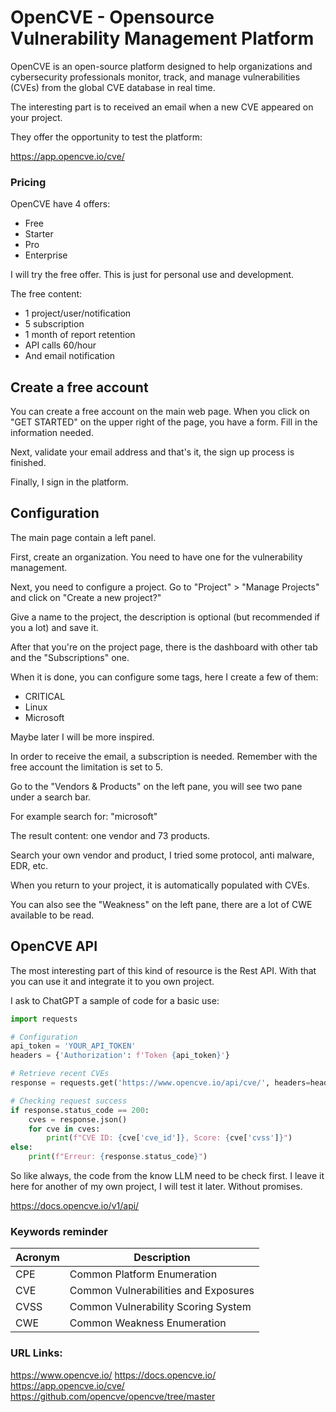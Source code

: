# OpenCVE - Opensource Vulnerability Management Platform

OpenCVE is an open-source platform designed to help organizations and cybersecurity professionals monitor, track, and manage vulnerabilities (CVEs) from the global CVE database in real time.

The interesting part is to received an email when a new CVE appeared on your project.

They offer the opportunity to test the platform:

https://app.opencve.io/cve/

### Pricing

OpenCVE have 4 offers:
- Free
- Starter
- Pro
- Enterprise

I will try the free offer. This is just for personal use and development.

The free content:
- 1 project/user/notification
- 5 subscription
- 1 month of report retention
- API calls 60/hour
- And email notification

## Create a free account

You can create a free account on the main web page. When you click on "GET STARTED" on the upper right of the page, you have a form. Fill in the information needed.

Next, validate your email address and that's it, the sign up process is finished.

Finally, I sign in the platform. 

## Configuration

The main page contain a left panel.

First, create an organization. You need to have one for the vulnerability management.

Next, you need to configure a project. Go to "Project" > "Manage Projects" and click on "Create a new project?"

Give a name to the project, the description is optional (but recommended if you a lot) and save it.

After that you're on the project page, there is the dashboard with other tab and the "Subscriptions" one.

When it is done, you can configure some tags, here I create a few of them:
- CRITICAL
- Linux
- Microsoft

Maybe later I will be more inspired.

In order to receive the email, a subscription is needed. Remember with the free account the limitation is set to 5.

Go to the "Vendors & Products" on the left pane, you will see two pane under a search bar.

For example search for: "microsoft"

The result content: one vendor and 73 products.

Search your own vendor and product, I tried some protocol, anti malware, EDR, etc.

When you return to your project, it is automatically populated with CVEs.

You can also see the "Weakness" on the left pane, there are a lot of CWE available to be read.

## OpenCVE API

The most interesting part of this kind of resource is the Rest API. With that you can use it and integrate it to you own project.

I ask to ChatGPT a sample of code for a basic use:
```python
import requests

# Configuration
api_token = 'YOUR_API_TOKEN'
headers = {'Authorization': f'Token {api_token}'}

# Retrieve recent CVEs
response = requests.get('https://www.opencve.io/api/cve/', headers=headers)

# Checking request success
if response.status_code == 200:
    cves = response.json()
    for cve in cves:
        print(f"CVE ID: {cve['cve_id']}, Score: {cve['cvss']}")
else:
    print(f"Erreur: {response.status_code}")

```

So like always, the code from the know LLM need to be check first. I leave it here for another of my own project, I will test it later. Without promises.

https://docs.opencve.io/v1/api/

### Keywords reminder

| Acronym | Description                          |
| ------- | ------------------------------------ |
| CPE     | Common Platform Enumeration          |
| CVE     | Common Vulnerabilities and Exposures |
| CVSS    | Common Vulnerability Scoring System  |
| CWE     | Common Weakness Enumeration          |

### URL Links:

https://www.opencve.io/
https://docs.opencve.io/
https://app.opencve.io/cve/
https://github.com/opencve/opencve/tree/master
